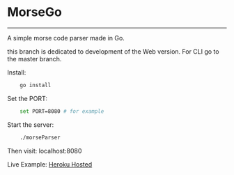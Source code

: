 # MorseGo
---

A simple morse code parser made in Go.

this branch is dedicated to development of the Web version. For CLI go to the master branch.

Install: 

```bash
	go install	
```

Set the PORT:

```bash
	set PORT=8080 # for example	
```

Start the server:

```bash
	./morseParser
```


Then visit:
	localhost:8080


Live Example:
	[Heroku Hosted](still-river-16502.herokuapp.com)
